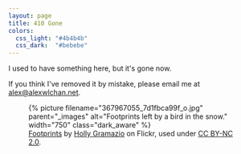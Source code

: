 ```yaml
---
layout: page
title: 410 Gone
colors:
  css_light: "#4b4b4b"
  css_dark:  "#bebebe"
---
```

I used to have something here, but it's gone now.

If you think I've removed it by mistake, please email me at <alex@alexwlchan.net>.

<figure>
  {%
    picture
    filename="367967055_7d1fbca99f_o.jpg"
    parent="_images"
    alt="Footprints left by a bird in the snow."
    width="750"
    class="dark_aware"
  %}
  <figcaption>
    <a href="https://www.flickr.com/photos/several_bees/367967055/">Footprints</a> by <a href="https://www.flickr.com/photos/several_bees/">Holly Gramazio</a> on Flickr, used under <a href="https://creativecommons.org/licenses/by-nc/2.0/deed.en">CC BY-NC 2.0</a>.
  </figcaption>
</figure>

